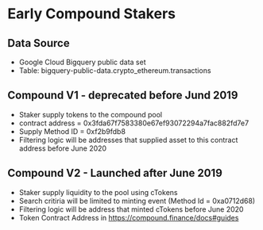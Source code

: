 # Early Compound Stakers

## Data Source
- Google Cloud Bigquery public data set
- Table: bigquery-public-data.crypto_ethereum.transactions  

## Compound V1 - deprecated before Jund 2019
- Staker supply tokens to the compound pool
- contract address = 0x3fda67f7583380e67ef93072294a7fac882fd7e7
- Supply Method ID = 0xf2b9fdb8
- Filtering logic will be addresses that supplied asset to this contract address before June 2020

## Compound V2 - Launched after June 2019
- Staker supply liquidity to the pool using cTokens
- Search critiria will be limited to minting event (Method Id = 0xa0712d68)
- Filtering logic will be address that minted cTokens before June 2020
- Token Contract Address in https://compound.finance/docs#guides 
